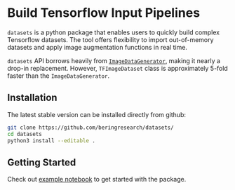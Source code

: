 # Build Tensorflow Input Pipelines

`datasets` is a python package that enables users to quickly build complex Tensorflow datasets. The tool offers flexibility to import out-of-memory datasets and apply image augmentation functions in real time.

`datasets` API borrows heavily from [`ImageDataGenerator`](https://www.tensorflow.org/api_docs/python/tf/keras/preprocessing/image/ImageDataGenerator), making it nearly a drop-in replacement. However, `TFImageDataset` class is approximately 5-fold faster than the `ImageDataGenerator`.

## Installation

The latest stable version can be installed directly from github:

```bash
git clone https://github.com/beringresearch/datasets/
cd datasets
python3 install --editable .
```

## Getting Started

Check out [example notebook](https://github.com/beringresearch/datasets/blob/master/examples/Import%20Images%20from%20DataFrame.ipynb) to get started with the package.
